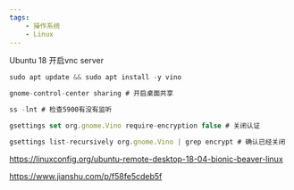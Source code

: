 ```yaml
---
tags:
    - 操作系统
    - Linux
---
```


Ubuntu 18 开启vnc server



```javascript
sudo apt update && sudo apt install -y vino

gnome-control-center sharing # 开启桌面共享

ss -lnt # 检查5900有没有监听

gsettings set org.gnome.Vino require-encryption false # 关闭认证

gsettings list-recursively org.gnome.Vino | grep encrypt # 确认已经关闭  org.gnome.Vino require-encryption false

```



https://linuxconfig.org/ubuntu-remote-desktop-18-04-bionic-beaver-linux



https://www.jianshu.com/p/f58fe5cdeb5f

